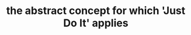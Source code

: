 ---
title: "the abstract concept for which 'Just Do It' applies"
related:
  - wikipedia/Just_Do_It.md
tags:
  - Fair Use
  - Fragment
  - Lofty Thoughts
---
